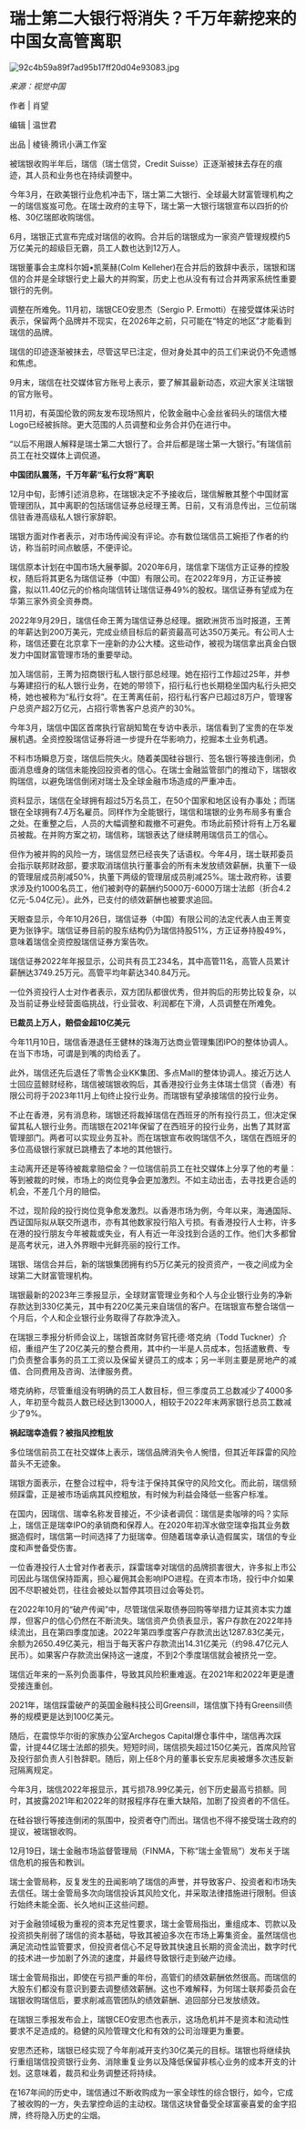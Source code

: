 # 瑞士第二大银行将消失？千万年薪挖来的中国女高管离职

![92c4b59a89f7ad95b17ff20d04e93083.jpg](./瑞士第二大银行将消失千万年薪挖来的中国女高管离职/92c4b59a89f7ad95b17ff20d04e93083.jpg)

_来源：视觉中国_

作者 | 肖望

编辑 | 温世君

出品 | 棱镜·腾讯小满工作室

被瑞银收购半年后，瑞信（瑞士信贷，Credit Suisse）正逐渐被抹去存在的痕迹，其人员和业务也在持续调整中。

今年3月，在欧美银行业危机冲击下，瑞士第二大银行、全球最大财富管理机构之一的瑞信岌岌可危。在瑞士政府的主导下，瑞士第一大银行瑞银宣布以四折的价格、30亿瑞郎收购瑞信。

6月，瑞银正式宣布完成对瑞信的收购。合并后的瑞银成为一家资产管理规模约5万亿美元的超级巨无霸，员工人数也达到12万人。

瑞银董事会主席科尔姆•凯莱赫(Colm
Kelleher)在合并后的致辞中表示，瑞银和瑞信的合并是全球银行史上最大的并购案，历史上也从没有有过合并两家系统性重要银行的先例。

调整在所难免。11月初，瑞银CEO安思杰（Sergio P.
Ermotti）在接受媒体采访时表示，保留两个品牌并不现实，在2026年之前，只可能在“特定的地区”才能看到瑞信的品牌。

瑞信的印迹逐渐被抹去，尽管这早已注定，但对身处其中的员工们来说仍不免遗憾和焦虑。

9月末，瑞信在社交媒体官方账号上表示，要了解其最新动态，欢迎大家关注瑞银的官方账号。

11月初，有英国伦敦的网友发布现场照片，伦敦金融中心金丝雀码头的瑞信大楼Logo已经被拆除。更大范围的人员调整和业务合并仍在进行中。

“以后不用跟人解释是瑞士第二大银行了。合并后都是瑞士第一大银行。”有瑞信前员工在社交媒体上调侃道。

**中国团队震荡，千万年薪“私行女将”离职**

12月中旬，彭博引述消息称，在瑞银决定不予接收后，瑞信解散其整个中国财富管理团队，其中离职的包括瑞信证券总经理王菁。日前，又有消息传出，三位前瑞信驻香港高级私人银行家辞职。

瑞银方面对作者表示，对市场传闻没有评论。亦有数位瑞信员工婉拒了作者的约访，称当前时间点敏感，不便评论。

瑞信原本计划在中国市场大展拳脚。2020年6月，瑞信拿下瑞信方正证券的控股权，随后将其更名为瑞信证券（中国）有限公司。在2022年9月，方正证券披露，拟以11.40亿元的价格向瑞信转让瑞信证券49%的股权。瑞信证券有望成为在华第三家外资全资券商。

2022年9月29日，瑞信任命王菁为瑞信证券总经理。据欧洲货币当时报道，王菁的年薪达到200万美元，完成业绩目标后的薪资最高可达350万美元。有公司人士称，瑞信还要在北京拿下一座新的办公大楼。这些动作，被视为瑞信拿出真金白银发力中国财富管理市场的重要举动。

加入瑞信前，王菁为招商银行私人银行部总经理。她在招行工作超过25年，并参与筹建招行的私人银行业务，在她的带领下，招行私行也长期稳坐国内私行头把交椅，她也被称为“私行女将”。在王菁离任前，招行私行客户已超过8万户，管理客户总资产超2万亿元，占招行零售客户总资产的30%。

今年3月，瑞信中国区首席执行官胡知鸷在专访中表示，瑞信看到了宝贵的在华发展机遇。全资控股瑞信证券将进一步提升在华影响力，挖掘本土业务机遇。

不料市场瞬息万变，瑞信后院失火。随着美国硅谷银行、签名银行等接连倒闭，负面消息缠身的瑞信未能挽回投资者的信心。在瑞士金融监管部门的推动下，瑞银收购瑞信，以避免瑞信倒闭对瑞士及全球金融市场造成的严重冲击。

资料显示，瑞信在全球拥有超过5万名员工，在50个国家和地区设有办事处；而瑞银在全球拥有7.4万名雇员。同样作为全能银行，瑞信和瑞银的业务布局多有重合之处。在重整之后，人员的大幅调整和裁撤不可避免。市场此前预计将有上万名雇员被裁。在并购方案之初，瑞信称，瑞银表达了继续聘用瑞信员工的信心。

但作为被并购的风险一方，瑞信显然已经丧失了话语权。今年4月，瑞士联邦委员会指示联邦财政部，要求取消瑞信执行董事会的所有未发放绩效薪酬，执董下一级的管理层成员削减50%，执董下两级的管理层成员削减25%。瑞士政府称，该要求涉及约1000名员工，他们被剥夺的薪酬约5000万-6000万瑞士法郎（折合4.2亿元-5.04亿元）。此外，已支付的绩效薪酬也被要求追回。

天眼查显示，今年10月26日，瑞信证券（中国）有限公司的法定代表人由王菁变更为张铮宇。瑞信证券目前的股东结构仍为瑞信持股51%，方正证券持股49%，意味着瑞信全资控股瑞信证券方案告吹。

瑞信证券2022年年报显示，公司共有员工234名，其中高管11名，高管人员累计薪酬达3749.25万元。高管平均年薪达340.84万元。

一位外资投行人士对作者表示，双方团队都很优秀，但并购后的形势比较复杂，以及当前证券业经营面临挑战，行业营收、利润都在下滑，人员调整在所难免。

**已裁员上万人，赔偿金超10亿美元**

今年11月10日，瑞信香港退任王健林的珠海万达商业管理集团IPO的整体协调人。在当下市场，可谓是到嘴的肉给丢了。

此外，瑞信还先后退任了零售企业KK集团、多点Mall的整体协调人。接近万达人士回应蓝鲸财经称，瑞信被瑞银收购后，其香港投行业务主体瑞士信贷（香港）有限公司将于2023年11月上旬终止投行业务。而瑞银有望承接瑞信的投行业务。

不止在香港，另有消息称，瑞银还将裁掉瑞信在西班牙的所有投行员工，但决定保留其私人银行业务。而瑞银在2021年保留了在西班牙的投行业务，出售了其财富管理部门。两者可以实现业务互补。而在瑞银宣布收购瑞信不久，瑞信在西班牙的多位高级银行家就已跳槽去了本地的其他银行。

主动离开还是等待被裁拿赔偿金？一位瑞信前员工在社交媒体上分享了他的考量：等到被裁的时候，市场上的岗位竞争会更加激烈。不如主动出击，去寻找更合适的机会，不差几个月的赔偿。

不过，现阶段的投行岗位竞争愈发激烈。以香港市场为例，今年以来，海通国际、西证国际拟从联交所退市，亦有其他数家投行陷入亏损。有香港投行人士称，许多在港的投行朋友今年被裁或失业，有人有近一年没找到合适的工作。他们大多都曾是高考状元，进入外界眼中光鲜亮丽的投行工作。

瑞银、瑞信合并后，新的瑞银集团拥有约5万亿美元的投资资产，一夜之间成为全球第二大财富管理机构。

瑞银最新的2023年三季报显示，全球财富管理业务和个人与企业银行业务的净新存款达到330亿美元，其中有220亿美元来自瑞信的客户。在瑞银宣布整合瑞信一个月后，个人和企业银行业务取得了存款净流入。

在瑞银三季报分析师会议上，瑞银首席财务官托德·塔克纳（Todd
Tuckner）介绍，重组产生了20亿美元的整合费用，其中约一半是人员成本，包括遣散费、专门负责整合事务的员工工资以及保留关键员工的成本；另一半则主要是房地产的减值、合同费用及咨询、法律服务费。

塔克纳称，尽管重组没有明确的员工人数目标，但三季度员工总数减少了4000多人，年初至今裁员人数已经达到13000人，相较于2022年末两家银行总员工数减少了9%。

**祸起瑞幸造假？被指风控粗放**

多位瑞信前员工在社交媒体上表示，瑞信品牌消失令人惋惜，但其近年踩雷的风险苗头不无迹象。

瑞银方面表示，在整合过程中，将专注于保持其保守的风险文化。而此前，瑞信频频踩雷，正是被市场诟病其风控粗放，有时候为利益会降低一些客户标准。

在国内，因瑞信、瑞幸名称发音接近，不少读者调侃：瑞信是卖咖啡的吗？实际上，瑞信正是瑞幸IPO的承销商和保荐人。在2020年初浑水做空瑞幸指其业务数据造假时，瑞信第一时间选择了力挺瑞幸。但随着瑞幸承认造假属实，瑞信的专业度和声誉备受伤害。

一位香港投行人士曾对作者表示，踩雷瑞幸对瑞信的品牌损害很大，许多拟上市公司因此与瑞信保持距离，担心雇佣其会影响IPO进程。在资本市场，投行中介如果因不尽职被处罚，往往会被处以暂停其项目过会等处罚。

在2022年10月的“破产传闻”中，尽管瑞信采取债券回购等举措力证其资本实力雄厚，但客户的信心仍然在不断流失。瑞信资产负债表显示，客户存款在2022年持续流出，且在第四季度加速。2022年第四季度客户存款流出达1287.83亿美元，余额为2650.49亿美元，相当于每天客户存款流出14.31亿美元（约98.47亿元人民币）。如果客户存款流出保持这一速度，不到2个季度瑞信就会被挤兑一空。

瑞信近年来的一系列负面事件，导致其风险积重难返。在2021年和2022年更是遭受接连重创。

2021年，瑞信踩雷破产的英国金融科技公司Greensill，瑞信旗下持有Greensill债券的规模更是达到100亿美元。

随后，在震惊华尔街的家族办公室Archegos
Capital爆仓事件中，瑞信再次踩雷，计提44亿瑞士法郎的损失。短短时间，瑞信损失超过150亿美元，首席风险官及投行部负责人引咎辞职。随后，刚上任8个月的董事长安东尼奥被爆多次违反新冠隔离规定。

今年3月，瑞信2022年报显示，其亏损78.99亿美元，创下历史最高亏损额。同时，其披露2021年和2022年的财报程序存在重大缺陷，加剧了投资者的不信任。

在硅谷银行等接连倒闭的氛围中，投资者夺门而出。瑞信也不得不接受瑞士政府的提议，被瑞银收购。

12月19日，瑞士金融市场监督管理局（FINMA，下称“瑞士金管局”）发布关于瑞信危机的报告和教训。

瑞士金管局称，反复发生的丑闻影响了瑞信的声誉，并导致客户、投资者和市场失去信任。瑞士金管局多次向瑞信投诉其风险文化，并采取法律措施进行限制。但该行始终未能全面、长久地纠正这些问题。

对于金融领域极为重视的资本充足性要求，瑞士金管局指出，重组成本、罚款以及投资损失削弱了瑞信的资本基础，导致其被迫多次在市场上筹集资金。虽然瑞信也满足流动性监管要求，但投资者信心不足导致其快速且长期的资金流出，数字时代的技术进一步加剧了外流的速度，并最终导致银行走到破产边缘。

瑞士金管局指出，即使在亏损严重的年份，高管们的绩效薪酬依然很高。而瑞信的大股东们都没有意识到要去调整绩效薪酬。这也不难解释，为何瑞士联邦委员会在瑞银收购瑞信后，要求削减高管团队的绩效薪酬、追回部分已发放绩效。

在瑞银三季报发布会上，瑞银CEO安思杰也表示，这场危机并不是资本和流动性要求不足造成的。稳健的风险管理文化和有效的公司治理更为重要。

安思杰还称，瑞银已经实现了今年削减开支约30亿美元的目标。瑞银也将继续执行重组瑞信投资银行业务、消除重复业务以及降低保留非核心业务的成本开支的计划。这意味着，裁员和业务调整还将持续。

在167年间的历史中，瑞信通过不断收购成为一家全球性的综合银行，如今，它成了被收购的一方，失去掌控命运的主动权。瑞信这块曾备受全球富豪喜爱的金字招牌，终将隐入历史的尘烟。

